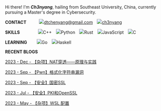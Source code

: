 
Hi there! I'm ***Ch3nyang***, hailing from Southeast University, China, currently pursuing a Master's degree in Cybersecurity.

**CONTACT**&emsp;&emsp;&emsp;<a href="mailto:dtchenyang@gmail.com" class="item"><img src="https://api.iconify.design/logos:google-gmail.svg" class="iconify" loading="lazy"><span>dtchenyang@gmail.com</span></a>&emsp;<a href="https://twitter.com/ch3nyang" class="item"><img src="https://api.iconify.design/logos:twitter.svg" class="iconify" loading="lazy"><span>ch3nyang</span></a>

**SKILLS**&emsp;&emsp;&emsp;&emsp;&nbsp;<img src="https://api.iconify.design/vscode-icons:file-type-cpp.svg" class="iconify" loading="lazy"><span>C++</span>&emsp;<img src="https://api.iconify.design/vscode-icons:file-type-python.svg" class="iconify" loading="lazy"><span>Python</span>&emsp;<img src="https://api.iconify.design/vscode-icons:file-type-rust.svg" class="iconify" loading="lazy"><span>Rust</span>&emsp;<img src="https://api.iconify.design/vscode-icons:file-type-js.svg" class="iconify" loading="lazy"><span>JavaScript</span>&emsp;<img src="https://api.iconify.design/vscode-icons:file-type-c.svg" class="iconify" loading="lazy"><span>C</span>

**LEARNING**&emsp;&emsp;&nbsp;<img src="https://api.iconify.design/vscode-icons:file-type-go.svg" class="iconify" loading="lazy"><span>Go</span>&emsp;<img src="https://api.iconify.design/vscode-icons:file-type-haskell.svg" class="iconify" loading="lazy"><span>Haskell</span>

**RECENT BLOGS**

<!-- BLOG-POST-LIST:START --><p><a href= /NAT%E7%A9%BF%E9%80%8F%E5%8E%9F%E7%90%86%E4%B8%8E%E5%AE%9E%E8%B7%B5/ >2023 - Dec - 【杂项】NAT穿透——原理与实践</a></p><p><a href= /format_string/ >2023 - Sep - 【Pwn】格式化字符串漏洞</a></p><p><a href= /TLCP/ >2023 - Sep - 【安全】国密SSL</a></p><p><a href= /PKIandOpenSSL/ >2023 - Jul - 【安全】PKI和OpenSSL</a></p><p><a href= /wsl%E9%85%8D%E7%BD%AE/ >2023 - May - 【杂项】WSL 配置</a></p><!-- BLOG-POST-LIST:END -->
